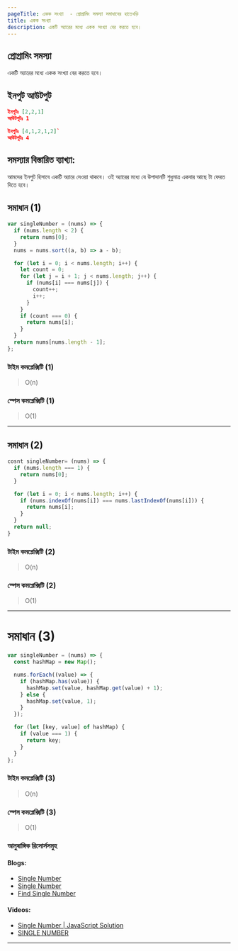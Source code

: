 ```yaml
---
pageTitle: একক সংখ্যা  - প্রোগ্রামিং সমস্যা সমাধানের হাতেখড়ি
title: একক সংখ্যা
description: একটি অ্যারের মধ্যে একক সংখ্যা বের করতে হবে।
---
```


## প্রোগ্রামিং সমস্যা

একটি অ্যারের মধ্যে একক সংখ্যা বের করতে হবে।

## ইনপুট আউটপুট

```json
ইনপুটঃ [2,2,1]
আউটপুটঃ 1

ইনপুটঃ [4,1,2,1,2]`
আউটপুটঃ 4

```

## সমস্যার বিস্তারিত ব্যাখ্যা:

আমদের ইনপুট হিসাবে একটি অ্যারে দেওয়া থাকবে। ওই অ্যারের মধ্যে যে উপাদানটি শুধুমাত্র একবার আছে টা ফেরত দিতে হবে।

## সমাধান (1)

```js
var singleNumber = (nums) => {
  if (nums.length < 2) {
    return nums[0];
  }
  nums = nums.sort((a, b) => a - b);

  for (let i = 0; i < nums.length; i++) {
    let count = 0;
    for (let j = i + 1; j < nums.length; j++) {
      if (nums[i] === nums[j]) {
        count++;
        i++;
      }
    }
    if (count === 0) {
      return nums[i];
    }
  }
  return nums[nums.length - 1];
};
```

### টাইম কমপ্লেক্সিটি (1)

> O(n)

### স্পেস কমপ্লেক্সিটি (1)

> O(1)

---

## সমাধান (2)

```js
cosnt singleNumber= (nums) => {
  if (nums.length === 1) {
    return nums[0];
  }

  for (let i = 0; i < nums.length; i++) {
    if (nums.indexOf(nums[i]) === nums.lastIndexOf(nums[i])) {
      return nums[i];
    }
  }
  return null;
}
```

### টাইম কমপ্লেক্সিটি (2)

> O(n)

### স্পেস কমপ্লেক্সিটি (2)

> O(1)

---

# সমাধান (3)

```js
var singleNumber = (nums) => {
  const hashMap = new Map();

  nums.forEach((value) => {
    if (hashMap.has(value)) {
      hashMap.set(value, hashMap.get(value) + 1);
    } else {
      hashMap.set(value, 1);
    }
  });

  for (let [key, value] of hashMap) {
    if (value === 1) {
      return key;
    }
  }
};
```

### টাইম কমপ্লেক্সিটি (3)

> O(n)

### স্পেস কমপ্লেক্সিটি (3)

> O(1)

### আনুষাঙ্গিক রিসোর্সসমুহ

#### Blogs:

- [Single Number](https://leetcode.com/problems/single-number/)
- [Single Number](https://dev.to/akhilpokle/single-number-166f)
- [Find Single Number](https://javascript.plainenglish.io/leetcode-algorithm-challenges-single-number-302e14e08a66)

#### Videos:

- [Single Number | JavaScript Solution](https://www.youtube.com/watch?v=4niJ0_SUi-c)
- [SINGLE NUMBER](https://www.youtube.com/watch?v=XzQSPg6LFyY)

---

